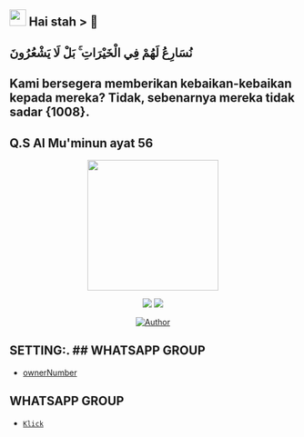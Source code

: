 ## <img src="https://github.com/TheDudeThatCode/TheDudeThatCode/blob/master/Assets/Hi.gif" width="29px"> Hai stah > 👑 
## نُسَارِعُ لَهُمْ فِي الْخَيْرَاتِ ۚ بَلْ لَا يَشْعُرُونَ

## Kami bersegera memberikan kebaikan-kebaikan kepada mereka? Tidak, sebenarnya mereka tidak sadar {1008}.

## Q.S Al Mu'minun ayat 56

<p align="center">
<img src="https://raw.githubusercontent.com/rizkiramadhan4617/RR018-BOT/main/RR_018/20210110_042601.png" width="230" height="230"/>
</p>

<p align="center">
  <img src="https://img.shields.io/badge/-JavaScript-black?style=flat-square&logo=javascript" />
  <img src="https://img.shields.io/badge/-Node.js-black?style=flat-square&logo=Node.js" />


<br>
<p align="center">
<a href="https://github.com/rizkiramadhan4617"><img title="Author" src="https://img.shields.io/badge/AUTHOR-RIZKI R-orange.svg?style=for-the-badge&logo=github"></a>
</p>


## SETTING:.               ## WHATSAPP GROUP

- [ownerNumber](https://github.com/rizkiramadhan4617/ALFIRAA)

## WHATSAPP GROUP
* [`Klick`](https://chat.whatsapp.com/BAHKpyOMGcA2m6pHcj920C)
